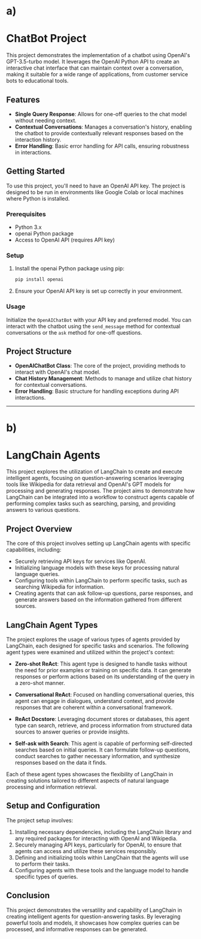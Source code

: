 # a)
# ChatBot Project

This project demonstrates the implementation of a chatbot using OpenAI's GPT-3.5-turbo model. It leverages the OpenAI Python API to create an interactive chat interface that can maintain context over a conversation, making it suitable for a wide range of applications, from customer service bots to educational tools.

## Features

- **Single Query Response**: Allows for one-off queries to the chat model without needing context.
- **Contextual Conversations**: Manages a conversation's history, enabling the chatbot to provide contextually relevant responses based on the interaction history.
- **Error Handling**: Basic error handling for API calls, ensuring robustness in interactions.

## Getting Started

To use this project, you'll need to have an OpenAI API key. The project is designed to be run in environments like Google Colab or local machines where Python is installed.

### Prerequisites

- Python 3.x
- openai Python package
- Access to OpenAI API (requires API key)

### Setup

1. Install the openai Python package using pip:
   ```bash
   pip install openai
   ```
2. Ensure your OpenAI API key is set up correctly in your environment.

### Usage

Initialize the `OpenAIChatBot` with your API key and preferred model. You can interact with the chatbot using the `send_message` method for contextual conversations or the `ask` method for one-off questions.

## Project Structure

- **OpenAIChatBot Class**: The core of the project, providing methods to interact with OpenAI's chat model.
- **Chat History Management**: Methods to manage and utilize chat history for contextual conversations.
- **Error Handling**: Basic structure for handling exceptions during API interactions.

---

# b)


# LangChain Agents 

This project explores the utilization of LangChain to create and execute intelligent agents, focusing on question-answering scenarios leveraging tools like Wikipedia for data retrieval and OpenAI's GPT models for processing and generating responses. The project aims to demonstrate how LangChain can be integrated into a workflow to construct agents capable of performing complex tasks such as searching, parsing, and providing answers to various questions.

## Project Overview

The core of this project involves setting up LangChain agents with specific capabilities, including:

- Securely retrieving API keys for services like OpenAI.
- Initializing language models with these keys for processing natural language queries.
- Configuring tools within LangChain to perform specific tasks, such as searching Wikipedia for information.
- Creating agents that can ask follow-up questions, parse responses, and generate answers based on the information gathered from different sources.

## LangChain Agent Types

The project explores the usage of various types of agents provided by LangChain, each designed for specific tasks and scenarios. The following agent types were examined and utilized within the project's context:

- **Zero-shot ReAct**: This agent type is designed to handle tasks without the need for prior examples or training on specific data. It can generate responses or perform actions based on its understanding of the query in a zero-shot manner.

- **Conversational ReAct**: Focused on handling conversational queries, this agent can engage in dialogues, understand context, and provide responses that are coherent within a conversational framework.

- **ReAct Docstore**: Leveraging document stores or databases, this agent type can search, retrieve, and process information from structured data sources to answer queries or provide insights.

- **Self-ask with Search**: This agent is capable of performing self-directed searches based on initial queries. It can formulate follow-up questions, conduct searches to gather necessary information, and synthesize responses based on the data it finds.

Each of these agent types showcases the flexibility of LangChain in creating solutions tailored to different aspects of natural language processing and information retrieval.

## Setup and Configuration

The project setup involves:

1. Installing necessary dependencies, including the LangChain library and any required packages for interacting with OpenAI and Wikipedia.
2. Securely managing API keys, particularly for OpenAI, to ensure that agents can access and utilize these services responsibly.
3. Defining and initializing tools within LangChain that the agents will use to perform their tasks.
4. Configuring agents with these tools and the language model to handle specific types of queries.

## Conclusion

This project demonstrates the versatility and capability of LangChain in creating intelligent agents for question-answering tasks. By leveraging powerful tools and models, it showcases how complex queries can be processed, and informative responses can be generated.


